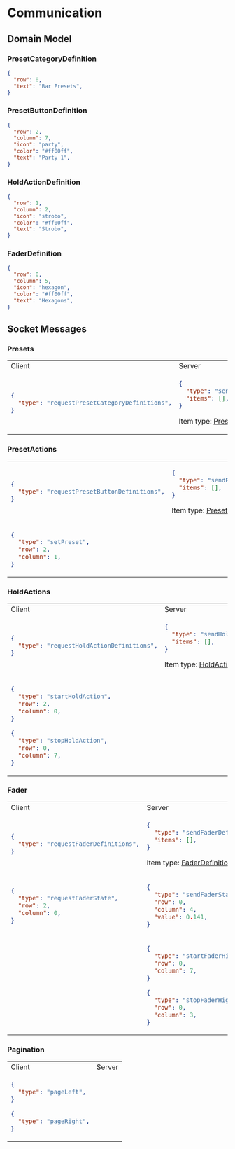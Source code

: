 # Communication

## Domain Model

### PresetCategoryDefinition

```json
{
  "row": 0,
  "text": "Bar Presets",
}
```

### PresetButtonDefinition

```json
{
  "row": 2,
  "column": 7,
  "icon": "party",
  "color": "#ff00ff",
  "text": "Party 1",
}
```

### HoldActionDefinition

```json
{
  "row": 1,
  "column": 2,
  "icon": "strobo",
  "color": "#ff00ff",
  "text": "Strobo",
}
```

### FaderDefinition

```json
{
  "row": 0,
  "column": 5,
  "icon": "hexagon",
  "color": "#ff00ff",
  "text": "Hexagons",
}
```

## Socket Messages

### Presets

<table>
<tr><td>Client</td><td>Server</td></tr>
<tr><td>

```json
{
  "type": "requestPresetCategoryDefinitions",
}
```

</td><td>

```json
{
  "type": "sendPresetCategoryDefinitions",
  "items": [],
}
```

Item
type: [PresetCategoryDefinition](https://github.com/AnJ95/midi-frontend/blob/main/COMMUNICATION.md#PresetCategoryDefinition)
</td></tr>
</table>

### PresetActions

<table>
<tr><td>

```json
{
  "type": "requestPresetButtonDefinitions",
}
```

</td><td>

```json
{
  "type": "sendPresetButtonDefinitions",
  "items": [],
}
```

Item
type: [PresetButtonDefinition](https://github.com/AnJ95/midi-frontend/blob/main/COMMUNICATION.md#PresetButtonDefinition)
</td></tr>
<tr><td>

```json
{
  "type": "setPreset",
  "row": 2,
  "column": 1,
}
```

</td><td>
</td></tr>
</table>

### HoldActions

<table>
<tr><td>Client</td><td>Server</td></tr>
<tr><td>

```json
{
  "type": "requestHoldActionDefinitions",
}
```

</td><td>

```json
{
  "type": "sendHoldActionDefinitions",
  "items": [],
}
```

Item
type: [HoldActionDefinition](https://github.com/AnJ95/midi-frontend/blob/main/COMMUNICATION.md#HoldActionDefinition)
</td></tr><tr><td>

```json
{
  "type": "startHoldAction",
  "row": 2,
  "column": 0,
}
```

```json
{
  "type": "stopHoldAction",
  "row": 0,
  "column": 7,
}
```

</td><td>
</td></tr></table>

### Fader

<table>
<tr><td>Client</td><td>Server</td></tr>
<tr><td>

```json
{
  "type": "requestFaderDefinitions",
}
```

</td><td>

```json
{
  "type": "sendFaderDefinitions",
  "items": [],
}
```

Item type: [FaderDefinition](https://github.com/AnJ95/midi-frontend/blob/main/COMMUNICATION.md#FaderDefinition)
</td></tr>
<tr><td>

```json
{
  "type": "requestFaderState",
  "row": 2,
  "column": 0,
}
```

</td><td>

```json
{
  "type": "sendFaderState",
  "row": 0,
  "column": 4,
  "value": 0.141,
}
```

</td></tr>
<tr><td>
</td><td>

```json
{
  "type": "startFaderHighlight",
  "row": 0,
  "column": 7,
}
```

```json
{
  "type": "stopFaderHighlight",
  "row": 0,
  "column": 3,
}
```

</td></tr>
</table>

### Pagination

<table>
<tr><td>Client</td><td>Server</td></tr>
<tr><td>

```json
{
  "type": "pageLeft",
}
```

```json
{
  "type": "pageRight",
}
```

</td><td>
</td></tr>
</table>